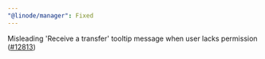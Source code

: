 ```yaml
---
"@linode/manager": Fixed
---
```


Misleading 'Receive a transfer' tooltip message when user lacks permission ([#12813](https://github.com/linode/manager/pull/12813))
